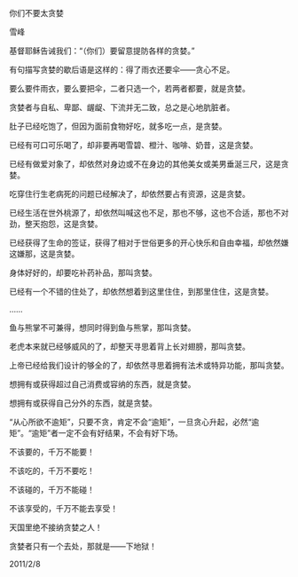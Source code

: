 你们不要太贪婪

雪峰


基督耶稣告诫我们：“（你们）要留意提防各样的贪婪。”

有句描写贪婪的歇后语是这样的：得了雨衣还要伞——贪心不足。

要么要件雨衣，要么要把伞，二者只选一个，若两者都要，就是贪婪。

贪婪者与自私、卑鄙、龌龊、下流并无二致，总之是心地肮脏者。

肚子已经吃饱了，但因为面前食物好吃，就多吃一点，是贪婪。

已经有可口可乐喝了，却非要再喝雪碧、橙汁、咖啡、奶昔，这是贪婪。

已经有做爱对象了，却依然对身边或不在身边的其他美女或美男垂涎三尺，这是贪婪。

吃穿住行生老病死的问题已经解决了，却依然要占有资源，这是贪婪。

已经生活在世外桃源了，却依然叫喊这也不足，那也不够，这也不合适，那也不对劲，整天抱怨，这是贪婪。

已经获得了生命的签证，获得了相对于世俗更多的开心快乐和自由幸福，却依然嫌这嫌那，这是贪婪。

身体好好的，却要吃补药补品，那叫贪婪。

已经有一个不错的住处了，却依然想着到这里住住，到那里住住，这是贪婪。

……

鱼与熊掌不可兼得，想同时得到鱼与熊掌，那叫贪婪。

老虎本来就已经够威风的了，却整天寻思着背上长对翅膀，那叫贪婪。

上帝已经给我们设计的够全的了，却依然寻思着拥有法术或特异功能，那叫贪婪。

想拥有或获得超过自己消费或容纳的东西，就是贪婪。

想拥有或获得自己分外的东西，就是贪婪。

“从心所欲不逾矩”，只要不贪，肯定不会“逾矩”，一旦贪心升起，必然“逾矩”。“逾矩”者一定不会有好结果，不会有好下场。

不该要的，千万不能要！

不该吃的，千万不要吃！

不该碰的，千万不能碰！

不该享受的，千万不能去享受！

天国里绝不接纳贪婪之人！

贪婪者只有一个去处，那就是——下地狱！

2011/2/8



